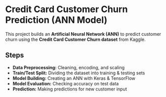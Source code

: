 #  Credit Card Customer Churn Prediction (ANN Model)

This project builds an **Artificial Neural Network (ANN)** to predict customer churn using the **Credit Card Customer Churn dataset** from Kaggle.

##  Steps
- **Data Preprocessing:** Cleaning, encoding, and scaling  
- **Train/Test Split:** Dividing the dataset into training & testing sets  
- **Model Building:** Creating an ANN with Keras & TensorFlow  
- **Model Evaluation:** Checking accuracy on test data  
- **Prediction:** Making predictions for new customer input  
